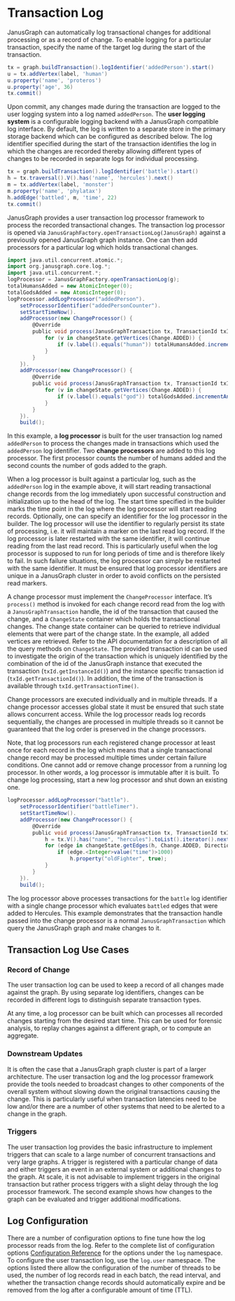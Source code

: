 # Transaction Log

JanusGraph can automatically log transactional changes for additional
processing or as a record of change. To enable logging for a particular
transaction, specify the name of the target log during the start of the
transaction.
```groovy
tx = graph.buildTransaction().logIdentifier('addedPerson').start()
u = tx.addVertex(label, 'human')
u.property('name', 'proteros')
u.property('age', 36)
tx.commit()
```

Upon commit, any changes made during the transaction are logged to the
user logging system into a log named `addedPerson`. The **user logging
system** is a configurable logging backend with a JanusGraph compatible
log interface. By default, the log is written to a separate store in the
primary storage backend which can be configured as described below. The
log identifier specified during the start of the transaction identifies
the log in which the changes are recorded thereby allowing different
types of changes to be recorded in separate logs for individual
processing.
```groovy
tx = graph.buildTransaction().logIdentifier('battle').start()
h = tx.traversal().V().has('name', 'hercules').next()
m = tx.addVertex(label, 'monster')
m.property('name', 'phylatax')
h.addEdge('battled', m, 'time', 22)
tx.commit()
```

JanusGraph provides a user transaction log processor framework to
process the recorded transactional changes. The transaction log
processor is opened via
`JanusGraphFactory.openTransactionLog(JanusGraph)` against a previously
opened JanusGraph graph instance. One can then add processors for a
particular log which holds transactional changes.
```groovy
import java.util.concurrent.atomic.*;
import org.janusgraph.core.log.*;
import java.util.concurrent.*;
logProcessor = JanusGraphFactory.openTransactionLog(g);
totalHumansAdded = new AtomicInteger(0);
totalGodsAdded = new AtomicInteger(0);
logProcessor.addLogProcessor("addedPerson").
    setProcessorIdentifier("addedPersonCounter").
    setStartTimeNow().
    addProcessor(new ChangeProcessor() {
        @Override
        public void process(JanusGraphTransaction tx, TransactionId txId, ChangeState changeState) {
            for (v in changeState.getVertices(Change.ADDED)) {
                if (v.label().equals("human")) totalHumansAdded.incrementAndGet();
            }
        }
    }).
    addProcessor(new ChangeProcessor() {
        @Override
        public void process(JanusGraphTransaction tx, TransactionId txId, ChangeState changeState) {
            for (v in changeState.getVertices(Change.ADDED)) {
                if (v.label().equals("god")) totalGodsAdded.incrementAndGet();
            }
        }
    }).
    build();
```

In this example, a **log processor** is built for the user transaction
log named `addedPerson` to process the changes made in transactions
which used the `addedPerson` log identifier. Two **change processors**
are added to this log processor. The first processor counts the number
of humans added and the second counts the number of gods added to the
graph.

When a log processor is built against a particular log, such as the
`addedPerson` log in the example above, it will start reading
transactional change records from the log immediately upon successful
construction and initialization up to the head of the log. The start
time specified in the builder marks the time point in the log where the
log processor will start reading records. Optionally, one can specify an
identifier for the log processor in the builder. The log processor will
use the identifier to regularly persist its state of processing, i.e. it
will maintain a marker on the last read log record. If the log processor
is later restarted with the same identifier, it will continue reading
from the last read record. This is particularly useful when the log
processor is supposed to run for long periods of time and is therefore
likely to fail. In such failure situations, the log processor can simply
be restarted with the same identifier. It must be ensured that log
processor identifiers are unique in a JanusGraph cluster in order to
avoid conflicts on the persisted read markers.

A change processor must implement the `ChangeProcessor` interface. It’s
`process()` method is invoked for each change record read from the log
with a `JanusGraphTransaction` handle, the id of the transaction that
caused the change, and a `ChangeState` container which holds the
transactional changes. The change state container can be queried to
retrieve individual elements that were part of the change state. In the
example, all added vertices are retrieved. Refer to the API
documentation for a description of all the query methods on
`ChangeState`. The provided transaction id can be used to investigate
the origin of the transaction which is uniquely identified by the
combination of the id of the JanusGraph instance that executed the
transaction (`txId.getInstanceId()`) and the instance specific
transaction id (`txId.getTransactionId()`). In addition, the time of the
transaction is available through `txId.getTransactionTime()`.

Change processors are executed individually and in multiple threads. If
a change processor accesses global state it must be ensured that such
state allows concurrent access. While the log processor reads log
records sequentially, the changes are processed in multiple threads so
it cannot be guaranteed that the log order is preserved in the change
processors.

Note, that log processors run each registered change processor at least
once for each record in the log which means that a single transactional
change record may be processed multiple times under certain failure
conditions. One cannot add or remove change processor from a running log
processor. In other words, a log processor is immutable after it is
built. To change log processing, start a new log processor and shut down
an existing one.
```groovy
logProcessor.addLogProcessor("battle").
    setProcessorIdentifier("battleTimer").
    setStartTimeNow().
    addProcessor(new ChangeProcessor() {
        @Override
        public void process(JanusGraphTransaction tx, TransactionId txId, ChangeState changeState) {
            h = tx.V().has("name", "hercules").toList().iterator().next();
            for (edge in changeState.getEdges(h, Change.ADDED, Direction.OUT, "battled")) {
                if (edge.<Integer>value("time")>1000)
                    h.property("oldFighter", true);
            }
        }
    }).
    build();
```

The log processor above processes transactions for the `battle` log
identifier with a single change processor which evaluates `battled`
edges that were added to Hercules. This example demonstrates that the
transaction handle passed into the change processor is a normal
`JanusGraphTransaction` which query the JanusGraph graph and make
changes to it.

## Transaction Log Use Cases

### Record of Change

The user transaction log can be used to keep a record of all changes
made against the graph. By using separate log identifiers, changes can
be recorded in different logs to distinguish separate transaction types.

At any time, a log processor can be built which can processes all
recorded changes starting from the desired start time. This can be used
for forensic analysis, to replay changes against a different graph, or
to compute an aggregate.

### Downstream Updates

It is often the case that a JanusGraph graph cluster is part of a larger
architecture. The user transaction log and the log processor framework
provide the tools needed to broadcast changes to other components of the
overall system without slowing down the original transactions causing
the change. This is particularly useful when transaction latencies need
to be low and/or there are a number of other systems that need to be
alerted to a change in the graph.

### Triggers

The user transaction log provides the basic infrastructure to implement
triggers that can scale to a large number of concurrent transactions and
very large graphs. A trigger is registered with a particular change of
data and either triggers an event in an external system or additional
changes to the graph. At scale, it is not advisable to implement
triggers in the original transaction but rather process triggers with a
slight delay through the log processor framework. The second example
shows how changes to the graph can be evaluated and trigger additional
modifications.

## Log Configuration

There are a number of configuration options to fine tune how the log
processor reads from the log. Refer to the complete list of
configuration options [Configuration Reference](../configs/configuration-reference.md) for the
options under the `log` namespace. To configure the user transaction
log, use the `log.user` namespace. The options listed there allow the
configuration of the number of threads to be used, the number of log
records read in each batch, the read interval, and whether the
transaction change records should automatically expire and be removed
from the log after a configurable amount of time (TTL).

